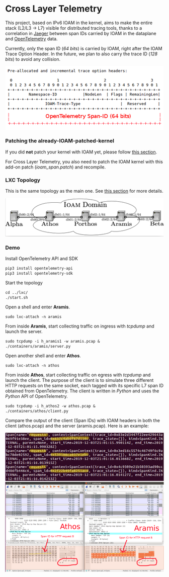 # Cross Layer Telemetry

This project, based on IPv6 IOAM in the kernel, aims to make the entire stack (L2/L3 -> L7) visible for distributed tracing tools, thanks to a correlation in [Jaeger](https://www.jaegertracing.io) between span IDs carried by IOAM in the dataplane and [OpenTelemetry](https://opentelemetry.io) data.

Currently, only the span ID (*64 bits*) is carried by IOAM, right after the IOAM Trace Option Header. In the future, we plan to also carry the trace ID (*128 bits*) to avoid any collision.

![IOAM_Trace_Header_Span](./images/ioam_span_trace_option_header.png?raw=true "Location of an L7 span ID in the IOAM Trace option header")

### Patching the already-IOAM-patched-kernel

If you did **not** patch your kernel with IOAM yet, please follow [this section](https://github.com/IurmanJ/kernel_ipv6_ioam#patching-the-kernel).

For Cross Layer Telemetry, you also need to patch the IOAM kernel with this add-on patch (*ioam_span.patch*) and recompile.

### LXC Topology

This is the same topology as the main one. See [this section](https://github.com/IurmanJ/kernel_ipv6_ioam#lxc-topology) for more details.

![Topology](../lxc/topology.png?raw=true "Topology")

### Demo

Install OpenTelemetry API and SDK
```
pip3 install opentelemetry-api
pip3 install opentelemetry-sdk
```

Start the topology
```
cd ../lxc/
./start.sh
```

Open a shell and enter **Aramis**.
```
sudo lxc-attach -n aramis
```

From inside **Aramis**, start collecting traffic on ingress with *tcpdump* and launch the server.
```
sudo tcpdump -i h_aramis1 -w aramis.pcap &
./containers/aramis/server.py
```

Open another shell and enter **Athos**.
```
sudo lxc-attach -n athos
```

From inside **Athos**, start collecting traffic on egress with *tcpdump* and launch the client. The purpose of the client is to simulate three different HTTP requests on the same socket, each tagged with its specific L7 span ID obtained from OpenTelemetry. The client is written in *Python* and uses the *Python* API of OpenTelemetry.
```
sudo tcpdump -i h_athos2 -w athos.pcap &
./containers/athos/client.py
```

Compare the output of the client (Span IDs) with IOAM headers in both the client (athos.pcap) and the server (aramis.pcap). Here is an example:

![Client_Spans](./images/client_spans.png?raw=true "Span IDs on the client")
![Wireshark_Client_Server](./images/wireshark.png?raw=true "Comparison between IOAM headers on the client and on the server")

